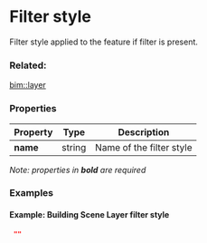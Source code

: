 # Filter style

Filter style applied to the feature if filter is present.

### Related:

[bim::layer](layer.md)
### Properties

| Property | Type | Description |
| --- | --- | --- |
| **name** | string | Name of the filter style |

*Note: properties in **bold** are required*

### Examples 

#### Example: Building Scene Layer filter style 

```json
 "" 
```

